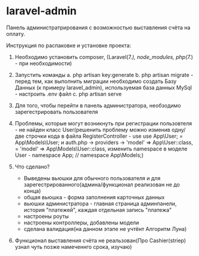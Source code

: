 # laravel-admin
Панель администратрирования с возможностью выставления счёта на оплату.

Инструкция по распаковке и установке проекта:
1. Необходимо установить composer, (Laravel(7.*), node_modules, php(7.*) - при необходимости)

2. Запустить команды
	a. php artisan key:generate
	b. php artisan migrate
		- перед тем, как выполнить миграции необходимо создать Базу Данных (к примеру laravel_admin), используемая база данных MySql
		- настроить .env файл
	c. php artisan serve

3. Для того, чтобы перейти в панель администратора, необзодимо зарегестрировать пользователя
4. Проблемы, которые могут возникнуть при регистрации пользовтеля - не найден класс User(решенить проблему можно изменив одну/две строчки кода в файла RegisterController -  use use App\User; = App\Models\User; и auth.php -> providers -> 'model' => App\User::class, = 'model' => App\Models\User::class, изменить namespace в моделе User - namespace App; // namespace App\Models;)

6. Что сделано?
	- Выведены вьюшки для обычного пользователя и для зарегестрированного(админа/функционал реализован не до конца)
	- общая вьюшка - форма заполнения карточных данных
	- вьюшки администратора - главная страница админпанели, история "платежей", каждая отдельная запись "платежа"
	- настроены роуты
	- настроены контроллеры, добавлены  модели
	- сделана валидация(на данном этапе не учтёнт Алгоритм Луна)

7. Функционал выставления счёта не реальзован(Про Cashier(striep) узнал чуть позже намеченнго срока, изучаю)